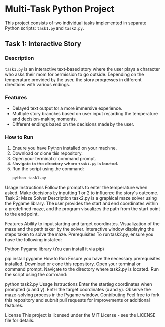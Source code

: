  
# Multi-Task Python Project

This project consists of two individual tasks implemented in separate Python scripts: `task1.py` and `task2.py`. 

## Task 1: Interactive Story

### Description
`task1.py` is an interactive text-based story where the user plays a character who asks their mom for permission to go outside. Depending on the temperature provided by the user, the story progresses in different directions with various endings.

### Features
- Delayed text output for a more immersive experience.
- Multiple story branches based on user input regarding the temperature and decision-making moments.
- Different endings based on the decisions made by the user.

### How to Run
1. Ensure you have Python installed on your machine.
2. Download or clone this repository.
3. Open your terminal or command prompt.
4. Navigate to the directory where `task1.py` is located.
5. Run the script using the command:
   ```bash
   python task1.py
Usage Instructions
Follow the prompts to enter the temperature when asked.
Make decisions by inputting 1 or 2 to influence the story's outcome.
Task 2: Maze Solver
Description
task2.py is a graphical maze solver using the Pygame library. The user provides the start and end coordinates within a predefined maze, and the program visualizes the path from the start point to the end point.

Features
Ability to input starting and target coordinates.
Visualization of the maze and the path taken by the solver.
Interactive window displaying the steps taken to solve the maze.
Prerequisites
To run task2.py, ensure you have the following installed:

Python
Pygame library (You can install it via pip)
 
pip install pygame
How to Run
Ensure you have the necessary prerequisites installed.
Download or clone this repository.
Open your terminal or command prompt.
Navigate to the directory where task2.py is located.
Run the script using the command:
 
python task2.py
Usage Instructions
Enter the starting coordinates when prompted (x and y).
Enter the target coordinates (x and y).
Observe the maze-solving process in the Pygame window.
Contributing
Feel free to fork this repository and submit pull requests for improvements or additional features.

License
This project is licensed under the MIT License - see the
LICENSE
file for details.
